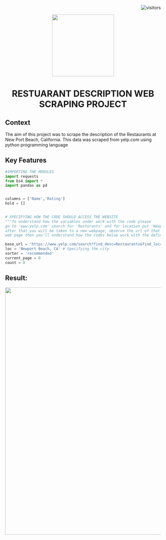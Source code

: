 
<p align="right"> <img src="https://visitor-badge.glitch.me/badge?page_id=anidimma.New_Port_Beach_Restaurants" alt="visitors"> </p>

<p align="center"> <img src="https://www.flaticon.com/svg/vstatic/svg/776/776443.svg?token=exp=1619122772~hmac=43f9df0d34e0ac78e516783fffc8bc60" width="200"> </p>
<h1 align="center"> RESTUARANT DESCRIPTION WEB SCRAPING PROJECT </h1>

## Context

The aim of this project was to scrape the description of the Restaurants at New Port Beach, California. This data was scraped from yelp.com using python programming language

## Key Features

```python
#IMPORTING THE MODULES
import requests
from bs4 import *
import pandas as pd 


columns = ['Name','Rating']
hold = []
       

# SPECIFYING HOW THE CODE SHOULD ACCESS THE WEBSITE
"""To understand how the variables under work with the code please
go to 'www.yelp.com' search for 'Resturants' and for location put 'Newport Beach, CA'
after that you will be taken to a new webpage, observe the url of that
web page then you'll understand how the codes below work with the defined variables"""

base_url = 'https://www.yelp.com/search?find_desc=Restaurants&find_loc=' # Initial url
loc = 'Newport Beach, CA' # Specifying the city
sorter = 'recommended'
current_page = 0
count = 0
```

## Result:
<p align="center"> <img src="Gif/ezgif.com-gif-maker.gif" width="800"></p>



